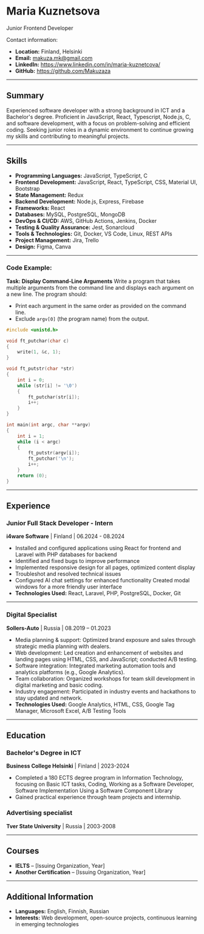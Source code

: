 # Maria Kuznetsova

Junior Frontend Developer

Contact information:
- **Location:** Finland, Helsinki
- **Email:** makuza.mk@gmail.com
- **LinkedIn:** https://www.linkedin.com/in/maria-kuznetcova/
- **GitHub:** https://github.com/Makuzaza

---

## Summary

Experienced software developer with a strong background in ICT and a Bachelor's degree. Proficient in JavaScript, React, Typescript, Node.js, C, and software development, with a focus on problem-solving and efficient coding. Seeking junior roles in a dynamic environment to continue growing my skills and contributing to meaningful projects.

---

## Skills

- **Programming Languages:** JavaScript, TypeScript, C
- **Frontend Development:** JavaScript, React, TypeScript, CSS, Material UI, Bootstrap
- **State Management:** Redux
- **Backend Development:** Node.js, Express, Firebase
- **Frameworks:** React
- **Databases:** MySQL, PostgreSQL, MongoDB
- **DevOps & CI/CD:** AWS, GitHub Actions, Jenkins, Docker
- **Testing & Quality Assurance:** Jest, Sonarcloud
- **Tools & Technologies:** Git, Docker, VS Code, Linux, REST APIs
- **Project Management:** Jira, Trello
- **Design:** Figma, Canva

---



### Code Example:

**Task: Display Command-Line Arguments**
Write a program that takes multiple arguments from the command line and displays each argument on a new line. The program should:
- Print each argument in the same order as provided on the command line.
- Exclude `argv[0]` (the program name) from the output.

```c
#include <unistd.h>

void ft_putchar(char c)
{
    write(1, &c, 1);
}

void ft_putstr(char *str)
{
    int i = 0;
    while (str[i] != '\0')
    {
        ft_putchar(str[i]);
        i++;
    }
}

int main(int argc, char **argv)
{
    int i = 1;
    while (i < argc)
    {
        ft_putstr(argv[i]);
        ft_putchar('\n');
        i++;
    }
    return (0);
}
```

---

## Experience

### Junior Full Stack Developer - Intern
**i4ware Software** | Finland | 06.2024 - 08.2024

- Installed and configured applications using React for frontend and Laravel with PHP databases for backend
- Identified and fixed bugs to improve performance
- Implemented responsive design for all pages, optimized content display
- Troubleshot and resolved technical issues
- Configured AI chat settings for enhanced functionality Created modal windows for a more friendly user interface
- **Technologies Used:** React, Laravel, PHP, PostgreSQL, Docker, Git

---

### Digital Specialist
**Sollers-Auto** | Russia | 08.2019 – 01.2023

- Media planning & support: Optimized brand exposure and sales through strategic media planning with dealers.
- Web development: Led creation and enhancement of websites and landing pages using HTML, CSS, and JavaScript; conducted A/B testing.
- Software integration: Integrated marketing automation tools and analytics platforms (e.g., Google Analytics).
- Team collaboration: Organized workshops for team skill development in digital marketing and basic coding.
- Industry engagement: Participated in industry events and hackathons to stay updated and network.
- **Technologies Used:** Google Analytics, HTML, CSS, Google Tag Manager, Microsoft Excel, A/B Testing Tools

---

## Education

### Bachelor's Degree in ICT
**Business College Helsinki** | Finland | 2023-2024
- Completed a 180 ECTS degree program in Information Technology, focusing on Basic ICT tasks, Coding, Working as a Software Developer, Software Implementation Using a Software Component Library 
- Gained practical experience through team projects and internship.

### Advertising specialist
**Tver State University** | Russia | 2003-2008

---

## Courses

- **IELTS** – [Issuing Organization, Year]
- **Another Certification** – [Issuing Organization, Year]

---

## Additional Information

- **Languages:** English, Finnish, Russian
- **Interests:** Web development, open-source projects, continuous learning in emerging technologies
